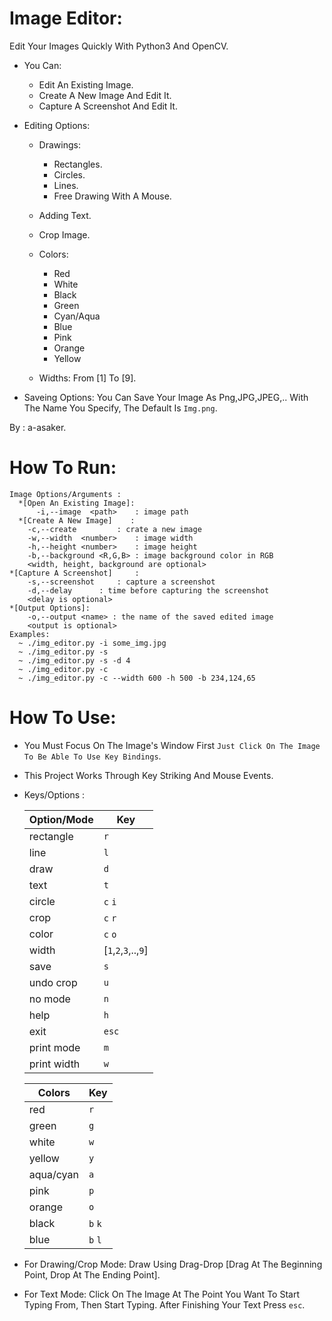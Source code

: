# Image Editor:

   Edit Your Images Quickly With Python3 And OpenCV.

* You Can: 
     * Edit An Existing Image.
     * Create A New Image And Edit It.
     * Capture A Screenshot And Edit It.

* Editing Options:
        
     * Drawings:
          * Rectangles.
          * Circles.
          * Lines.
          * Free Drawing With A Mouse.
      
     * Adding Text.
     * Crop Image.
     * Colors:
          * Red
          * White
          * Black
          * Green
          * Cyan/Aqua
          * Blue
          * Pink
          * Orange
          * Yellow
     * Widths: From [1] To [9].
* Saveing Options: You Can Save Your Image As Png,JPG,JPEG,.. With The Name You Specify, The Default Is `Img.png`.

By : a-asaker.

# How To Run:

    Image Options/Arguments :
	  *[Open An Existing Image]:
		  -i,--image  <path>	: image path
	  *[Create A New Image]    :
  		-c,--create 		: crate a new image
  		-w,--width  <number>	: image width
  		-h,--height <number>	: image height
  		-b,--background <R,G,B> : image background color in RGB
  		<width, height, background are optional>
  	*[Capture A Screenshot]     :
  		-s,--screenshot		: capture a screenshot
  		-d,--delay		: time before capturing the screenshot
  		<delay is optional>
  	*[Output Options]:
  		-o,--output <name> : the name of the saved edited image
  		<output is optional>
    Examples:
	  ~ ./img_editor.py -i some_img.jpg
	  ~ ./img_editor.py -s
	  ~ ./img_editor.py -s -d 4
	  ~ ./img_editor.py -c
	  ~ ./img_editor.py -c --width 600 -h 500 -b 234,124,65
# How To Use:
* You Must Focus On The Image's Window First `Just Click On The Image To Be Able To Use Key Bindings`.

* This Project Works Through Key Striking And Mouse Events.
  
* Keys/Options : 
     
     Option/Mode| Key
     -----------|-----
     rectangle  | `r`
     line       | `l`
     draw       | `d`
     text       | `t`
     circle 	  | `c` `i`
     crop       | `c` `r`
     color      | `c` `o`
     width      | [`1`,`2`,`3`,..,`9`]
     save       | `s`
     undo crop  | `u`
     no mode    | `n`
     help       | `h`
     exit       | `esc`
     print mode | `m`
     print width| `w`
     
     Colors | Key
     -------|----
     red    | `r`
     green  | `g`
     white  | `w`
     yellow | `y`
     aqua/cyan| `a`
     pink   | `p`
     orange | `o`
     black  | `b` `k`
     blue   | `b` `l`
 
 * For Drawing/Crop Mode: Draw Using Drag-Drop [Drag At The Beginning Point, Drop At The Ending Point].
 
 * For Text Mode: Click On The Image At The Point You Want To Start Typing From, Then Start Typing. After Finishing Your Text Press `esc`.
     

